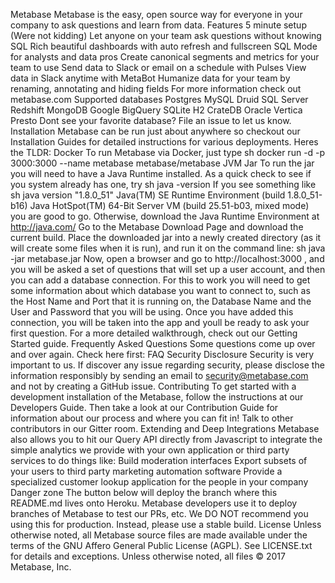 Metabase Metabase is the easy, open source way for everyone in your company to ask questions and learn from data. Features 5 minute setup (Were not kidding) Let anyone on your team ask questions without knowing SQL Rich beautiful dashboards with auto refresh and fullscreen SQL Mode for analysts and data pros Create canonical segments and metrics for your team to use Send data to Slack or email on a schedule with Pulses View data in Slack anytime with MetaBot Humanize data for your team by renaming, annotating and hiding fields For more information check out metabase.com Supported databases Postgres MySQL Druid SQL Server Redshift MongoDB Google BigQuery SQLite H2 CrateDB Oracle Vertica Presto Dont see your favorite database? File an issue to let us know. Installation Metabase can be run just about anywhere so checkout our Installation Guides for detailed instructions for various deployments. Heres the TLDR: Docker To run Metabase via Docker, just type sh docker run -d -p 3000:3000 --name metabase metabase/metabase JVM Jar To run the jar you will need to have a Java Runtime installed. As a quick check to see if you system already has one, try sh java -version If you see something like sh java version "1.8.0_51" Java(TM) SE Runtime Environment (build 1.8.0_51-b16) Java HotSpot(TM) 64-Bit Server VM (build 25.51-b03, mixed mode) you are good to go. Otherwise, download the Java Runtime Environment at http://java.com/ Go to the Metabase Download Page and download the current build. Place the downloaded jar into a newly created directory (as it will create some files when it is run), and run it on the command line: sh java -jar metabase.jar Now, open a browser and go to http://localhost:3000 , and you will be asked a set of questions that will set up a user account, and then you can add a database connection. For this to work you will need to get some information about which database you want to connect to, such as the Host Name and Port that it is running on, the Database Name and the User and Password that you will be using. Once you have added this connection, you will be taken into the app and youll be ready to ask your first question. For a more detailed walkthrough, check out our Getting Started guide. Frequently Asked Questions Some questions come up over and over again. Check here first: FAQ Security Disclosure Security is very important to us. If discover any issue regarding security, please disclose the information responsibly by sending an email to security@metabase.com and not by creating a GitHub issue. Contributing To get started with a development installation of the Metabase, follow the instructions at our Developers Guide. Then take a look at our Contribution Guide for information about our process and where you can fit in! Talk to other contributors in our Gitter room. Extending and Deep Integrations Metabase also allows you to hit our Query API directly from Javascript to integrate the simple analytics we provide with your own application or third party services to do things like: Build moderation interfaces Export subsets of your users to third party marketing automation software Provide a specialized customer lookup application for the people in your company Danger zone The button below will deploy the branch where this README.md lives onto Heroku. Metabase developers use it to deploy branches of Metabase to test our PRs, etc. We DO NOT recommend you using this for production. Instead, please use a stable build. License Unless otherwise noted, all Metabase source files are made available under the terms of the GNU Affero General Public License (AGPL). See LICENSE.txt for details and exceptions. Unless otherwise noted, all files © 2017 Metabase, Inc.